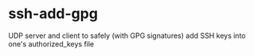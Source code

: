 # ssh-add-gpg
UDP server and client to safely (with GPG signatures) add SSH keys into one's authorized_keys file
